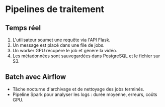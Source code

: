 # Pipelines de traitement

## Temps réel
1. L'utilisateur soumet une requête via l'API Flask.
2. Un message est placé dans une file de jobs.
3. Un worker GPU récupère le job et génère la vidéo.
4. Les métadonnées sont sauvegardées dans PostgreSQL et le fichier sur S3.

## Batch avec Airflow
- Tâche nocturne d'archivage et de nettoyage des jobs terminés.
- Pipeline Spark pour analyser les logs : durée moyenne, erreurs, coûts GPU.
